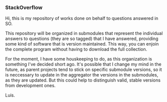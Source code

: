 ### StackOverflow

Hi, this is my repository of works done on behalf to questions answered
in SO.

This repository will be organized in submodules that represent the
individual answers to questions (they are so tagged) that I have
answered, providing some kind of software that is version
maintained.  This way, you can enjoin the complete program without
having to download the full collection.

For the moment, I have some houskeeping to do, as this organization
is something I've decided short ago.  It's possible that I change my
mind in the future, as parent projects tend to stick on specific
submodule versions, so it is neccessary to update in the aggregator
the versions in the submodules, as they are updated.  But this could
help to distinguish valid, stable versions from development ones.


Luis.
